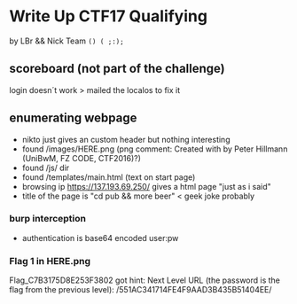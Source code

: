 # Write Up CTF17 Qualifying 
by LBr && Nick Team `() ( ;:);`

## scoreboard (not part of the challenge)
login doesn´t work > mailed the localos to fix it


## enumerating webpage

- nikto just gives an custom header but nothing interesting
- found /images/HERE.png (png comment: Created with by Peter Hillmann (UniBwM, FZ CODE, CTF2016)?)
- found /js/ dir
- found /templates/main.html (text on start page)
- browsing ip https://137.193.69.250/ gives a html page "just as i said"
- title of the page is "cd pub && more beer" < geek joke probably 

### burp interception
- authentication is base64 encoded user:pw

### Flag 1 in HERE.png
Flag_C7B3175D8E253F3802
got hint:
Next Level URL (the password is the flag from the previous level): /551AC341714FE4F9AAD3B435B51404EE/
